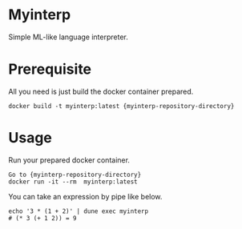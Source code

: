 # Myinterp
Simple ML-like language interpreter.

# Prerequisite
All you need is just build the docker container prepared.
```shell
docker build -t myinterp:latest {myinterp-repository-directory}
```

# Usage
Run your prepared docker container.

```shell
Go to {myinterp-repository-directory}
docker run -it --rm  myinterp:latest
```

You can take an expression by pipe like below.

```shell
echo '3 * (1 + 2)' | dune exec myinterp
# (* 3 (+ 1 2)) = 9
```